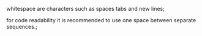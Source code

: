 whitespace are characters such as spaces tabs and new lines;

for code readability it is recommended to use one space between separate sequences.;